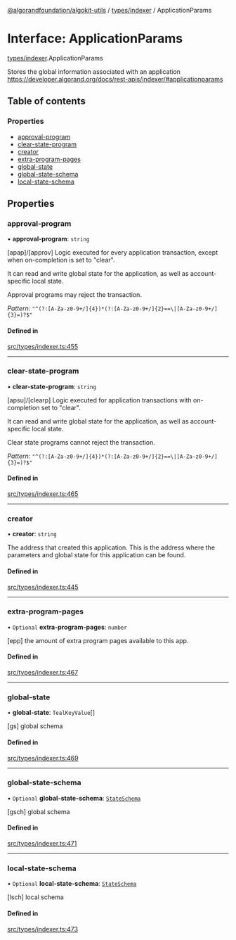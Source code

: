 [@algorandfoundation/algokit-utils](../README.md) / [types/indexer](../modules/types_indexer.md) / ApplicationParams

# Interface: ApplicationParams

[types/indexer](../modules/types_indexer.md).ApplicationParams

Stores the global information associated with an application https://developer.algorand.org/docs/rest-apis/indexer/#applicationparams

## Table of contents

### Properties

- [approval-program](types_indexer.ApplicationParams.md#approval-program)
- [clear-state-program](types_indexer.ApplicationParams.md#clear-state-program)
- [creator](types_indexer.ApplicationParams.md#creator)
- [extra-program-pages](types_indexer.ApplicationParams.md#extra-program-pages)
- [global-state](types_indexer.ApplicationParams.md#global-state)
- [global-state-schema](types_indexer.ApplicationParams.md#global-state-schema)
- [local-state-schema](types_indexer.ApplicationParams.md#local-state-schema)

## Properties

### approval-program

• **approval-program**: `string`

[apap]/[approv] Logic executed for every application transaction, except when on-completion is set to "clear".

It can read and write global state for the application, as well as account-specific local state.

Approval programs may reject the transaction.

*Pattern:* `"^(?:[A-Za-z0-9+/]{4})*(?:[A-Za-z0-9+/]{2}==\|[A-Za-z0-9+/]{3}=)?$"`

#### Defined in

[src/types/indexer.ts:455](https://github.com/algorandfoundation/algokit-utils-ts/blob/main/src/types/indexer.ts#L455)

___

### clear-state-program

• **clear-state-program**: `string`

[apsu]/[clearp] Logic executed for application transactions with on-completion set to "clear".

It can read and write global state for the application, as well as account-specific local state.

Clear state programs cannot reject the transaction.

*Pattern:* `"^(?:[A-Za-z0-9+/]{4})*(?:[A-Za-z0-9+/]{2}==\|[A-Za-z0-9+/]{3}=)?$"`

#### Defined in

[src/types/indexer.ts:465](https://github.com/algorandfoundation/algokit-utils-ts/blob/main/src/types/indexer.ts#L465)

___

### creator

• **creator**: `string`

The address that created this application. This is the address where the parameters and global state for this application can be found.

#### Defined in

[src/types/indexer.ts:445](https://github.com/algorandfoundation/algokit-utils-ts/blob/main/src/types/indexer.ts#L445)

___

### extra-program-pages

• `Optional` **extra-program-pages**: `number`

[epp] the amount of extra program pages available to this app.

#### Defined in

[src/types/indexer.ts:467](https://github.com/algorandfoundation/algokit-utils-ts/blob/main/src/types/indexer.ts#L467)

___

### global-state

• **global-state**: `TealKeyValue`[]

[gs] global schema

#### Defined in

[src/types/indexer.ts:469](https://github.com/algorandfoundation/algokit-utils-ts/blob/main/src/types/indexer.ts#L469)

___

### global-state-schema

• `Optional` **global-state-schema**: [`StateSchema`](types_indexer.StateSchema.md)

[gsch] global schema

#### Defined in

[src/types/indexer.ts:471](https://github.com/algorandfoundation/algokit-utils-ts/blob/main/src/types/indexer.ts#L471)

___

### local-state-schema

• `Optional` **local-state-schema**: [`StateSchema`](types_indexer.StateSchema.md)

[lsch] local schema

#### Defined in

[src/types/indexer.ts:473](https://github.com/algorandfoundation/algokit-utils-ts/blob/main/src/types/indexer.ts#L473)
